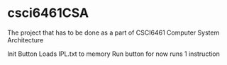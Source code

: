 # csci6461CSA
The project that has to be done as a part of CSCI6461 Computer System Architecture

Init Button Loads IPL.txt to memory 
Run button for now runs 1 instruction
